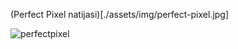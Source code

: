 

(Perfect Pixel natijasi)[./assets/img/perfect-pixel.jpg]

<img href="./assets/img/perfect-pixel.jpg" alt="perfectpixel">